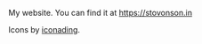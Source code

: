 My website. You can find it at https://stovonson.in

Icons by [iconading](https://www.flaticon.com/authors/iconading).
